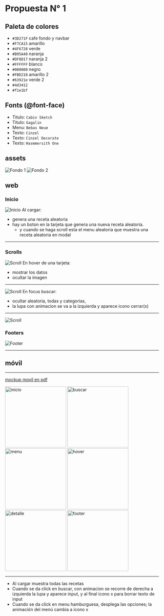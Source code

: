# Propuesta N° 1

## Paleta de colores
* `#3D271F` cafe fondo y navbar
* `#F7CA15` amarillo
* `#4F6728` verde
* `#B95A40` naranja
* `#DF8D17` naranja 2
* `#FFFFFF` blanco
* `#000000` negro
* `#FBD210` amarillo 2
* `#63921e` verde 2
* `#4d3412`
* `#f1e1bf`

## Fonts (@font-face)
* Titulo: `Cabin Sketch`
* Titulo: `Gagalin`
* Menu: `Bebas Neue`
* Texto: `Cinzel`
* Texto: `Cinzel Decorate`
* Texto: `Hasmmersith One`

## assets
![Fondo 1](fondo1.jpg)
![Fondo 2](fondo2.jpeg)



## web
### Inicio
![Inicio](web-inicio.png)
Al cargar:
 - genera una receta aleatoria
 - hay un boton en la tarjeta que genera una nueva receta aleatoria.
   - y cuando se haga scroll esta el menu aleatoria que muestra una receta aleatoria en modal

---


### Scrolls
![Scroll](web-scroll1.png)
En hover de una tarjeta:
 - mostrar los datos
 - ocultar la imagen

---


![Scroll](web-scroll2.png)
En focus buscar:
 - ocultar aleatoria, todas y categorias, 
 - la lupa con animacion se va a la izquierda y aparece icono cerrar(x)

---


![Scroll](web-scroll3.png)

### Footers
![Footer](web-footer.png)





---
## móvil
---
[mockup movil en pdf](movil-mockup.pdf)


<!-- ![Inicio](movil-inicio.png) -->
<img src="movil-inicio.png" alt="inicio" heigth="200px" width="200px">
<img src="movil-buscar.png" alt="buscar" heigth="200px" width="200px">
<img src="movil-menu.png" alt="menu" heigth="200px" width="200px">
<img src="movil-hover.png" alt="hover" heigth="200px" width="200px">
<img src="movil-detalle.png" alt="detalle" heigth="200px" width="200px">
<img src="movil-footer.png" alt="footer" heigth="200px" width="200px">

---

* Al cargar muestra todas las recetas
* Cuando se da click en buscar, con animacion se recorre de derecha a izquierda la lupa y aparece input, y al final icono x para borrar texto de input
* Cuando se da click en menu hamburguesa, desplega las opciones; la animación del menú cambia a icono x
